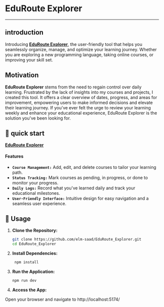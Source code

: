 EduRoute Explorer<a name="TOP"></a>
===================

- - - - 
## introduction ##

Introducing  __[EduRoute Explorer](https://eduroute.netlify.app/ "live site")__, the user-friendly tool that helps you seamlessly organize, manage, and optimize your learning journey. Whether you are exploring a new programming language, taking online courses, or improving your skill set.

## Motivation ##

__EduRoute Explorer__ stems from the need to regain control over daily learning. Frustrated by the lack of insights into my courses and projects, I created this tool. It offers a clear overview of dates, progress, and areas for improvement, empowering users to make informed decisions and elevate their learning journey. If you've ever felt the urge to review your learning weekly and enhance your educational experience, EduRoute Explorer is the solution you've been looking for.

## 🚀 quick start ## 
   
__[EduRoute Explorer](https://eduroute.netlify.app/ "live site")__

#### Features
- **`Course Management:`** Add, edit, and delete courses to tailor your learning path.
- **`Status Tracking:`** Mark courses as pending, in progress, or done to monitor your progress.
- **`Daily Logs:`** Record what you've learned daily and track your educational milestones.
- **`User-Friendly Interface:`** Intuitive design for easy navigation and a seamless user experience.

## 📖 Usage

1. **Clone the Repository:**
   ```bash
   git clone https://github.com/elm-saad/EduRoute_Explorer.git
   cd EduRoute_Explorer

2. **Install Dependencies:**

   ```bash
    npm install
    ```

3. **Run the Application:**

    ```bash
    npm run dev
    ```

4. **Access the App:**

Open your browser and navigate to http://localhost:5174/






